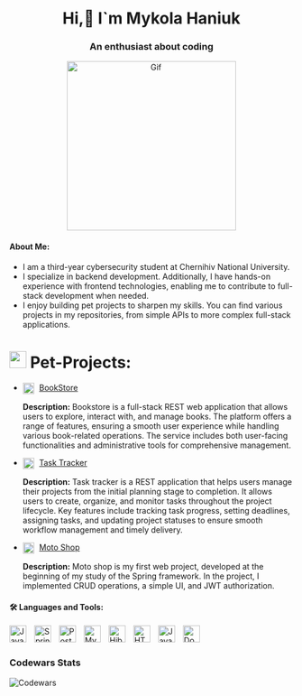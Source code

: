 <h1 align="center"> Hi,👋 I`m Mykola Haniuk</h1>
<h3 align="center">An enthusiast about coding </h3>

<div align="center">
    <img height="300px" src="https://user-images.githubusercontent.com/74038190/212749447-bfb7e725-6987-49d9-ae85-2015e3e7cc41.gif" alt="Gif">
</div>

<h4>About Me:</h4>
<ul>
    <li>I am a third-year cybersecurity student at Chernihiv National University.</li>
    <li>I specialize in backend development. Additionally, I have hands-on experience with frontend technologies, enabling me to contribute to full-stack development when needed.</li>
    <li>I enjoy building pet projects to sharpen my skills. You can find various projects in my repositories, from simple APIs to more complex full-stack applications.</li>
</ul>

<h1><img width="30" height="30" src="https://img.icons8.com/color/48/project-management.png" alt="project-management"/> Pet-Projects:</h1>
<ul>
    <li class="project-list">
        <img style="vertical-align: middle; margin-right: 5px;" width="20" height="20" src="https://img.icons8.com/cute-clipart/64/book.png" alt="book" />
        <a href="https://github.com/kolyaGanyuck/BooksStore">BookStore</a>  
        <p><strong>Description:</strong> Bookstore is a full-stack REST web application that allows users to explore, interact with, and manage books. The platform offers a range of features, ensuring a smooth user experience while handling various book-related operations. The service includes both user-facing functionalities and administrative tools for comprehensive management.</p>
    </li>
    <li class="project-list">
        <img style="vertical-align: middle; margin-right: 5px;" width="20" height="20" src="https://img.icons8.com/color/48/to-do.png" alt="to-do" />
        <a href="https://github.com/kolyaGanyuck/task-tracker">Task Tracker</a>
        <p><strong>Description:</strong> Task tracker is a REST application that helps users manage their projects from the initial planning stage to completion. It allows users to create, organize, and monitor tasks throughout the project lifecycle. Key features include tracking task progress, setting deadlines, assigning tasks, and updating project statuses to ensure smooth workflow management and timely delivery.</p>
    </li>
    <li class="project-list">
        <img style="vertical-align: middle; margin-right: 5px;" width="20" height="20" src="https://img.icons8.com/color/48/motorcycle.png" alt="motorcycle" />
        <a href="https://github.com/kolyaGanyuck/moto-shop">Moto Shop</a>
        <p><strong>Description:</strong> Moto shop is my first web project, developed at the beginning of my study of the Spring framework. In the project, I implemented CRUD operations, a simple UI, and JWT authorization.</p>
    </li>
</ul>

<h4>🛠 Languages and Tools:</h4>
<div>
    <img alt="Java" width="30px" height="30px" style="padding-right: 10px;" src="https://cdn.jsdelivr.net/gh/devicons/devicon@latest/icons/java/java-original-wordmark.svg" />
    <img alt="Spring" width="30px" height="30px" style="padding-right: 10px;" src="https://cdn.jsdelivr.net/gh/devicons/devicon@latest/icons/spring/spring-original.svg" />
    <img alt="PostgreSQL" width="30px" height="30px" style="padding-right: 10px;" src="https://cdn.jsdelivr.net/gh/devicons/devicon@latest/icons/postgresql/postgresql-plain.svg" />
    <img alt="MySQL" width="30px" height="30px" style="padding-right: 10px;" src="https://cdn.jsdelivr.net/gh/devicons/devicon@latest/icons/mysql/mysql-original.svg" />
    <img alt="Hibernate" width="30px" height="30px" style="padding-right: 10px;" src="https://cdn.jsdelivr.net/gh/devicons/devicon@latest/icons/hibernate/hibernate-original.svg" />
    <img alt="HTML5" width="30px" height="30px" style="padding-right: 10px;" src="https://cdn.jsdelivr.net/gh/devicons/devicon@latest/icons/html5/html5-original.svg" />
    <img alt="JavaScript" width="30px" height="30px" style="padding-right: 10px;" src="https://cdn.jsdelivr.net/gh/devicons/devicon@latest/icons/javascript/javascript-original.svg" />
    <img alt="Docker" width="30px" height="30px" style="padding-right: 10px;" src="https://cdn.jsdelivr.net/gh/devicons/devicon@latest/icons/docker/docker-original.svg" />
</div>

<h3 align="left">Codewars Stats</h3>
<img src="https://github.r2v.ch/codewars?user=kolya_aa&name=true&top_languages=true&stroke=%23b36244&theme=gradient" alt="Codewars" />
